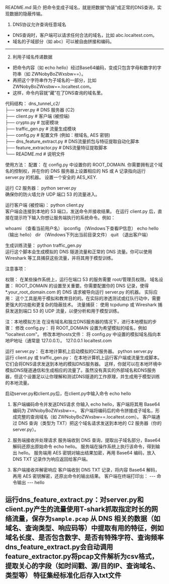 README.md
简介
把命令变成子域名，就是把数据“伪装”成正常的DNS查询，实现数据的隐蔽传输。
1. DNS协议允许查询任意域名
- DNS查询时，客户端可以请求任何合法的域名，比如 abc.localtest.com。
- 域名的子域部分（如 abc）可以被自由拼接和编码。

---
2. 利用子域名传递数据
- 把命令内容（如 echo hello）经过Base64编码，变成只包含字母和数字的字符串（如 ZWNobyBoZWxsbw==）。
- 再把这个字符串作为子域名的一部分，比如 ZWNobyBoZWxsbw==.localtest.com。
- 这样，命令内容就“藏”在了DNS查询的域名里。

代码结构：
dns_tunnel_c2/  
├── server.py              # DNS 服务器 (C2)  
├── client.py              # 客户端 (被控端)  
├── crypto.py              # 加密模块  
├── traffic_gen.py         # 流量生成模块  
├── config.py              # 配置文件 (例如：根域名, AES 密钥)  
├── dns_feature_extract.py # DNS流量抓包与特征提取自动化脚本  
├── feature_extractor.py   # DNS流量特征提取脚本  
└── README.md              # 说明文件  

使用方法：
配置：
在 config.py 中设置你的 ROOT_DOMAIN. 你需要拥有这个域名的控制权，并在你的 DNS 服务器上设置相应的 NS 或 A 记录指向运行 server.py 的机器。
设置一个安全的 AES_KEY.

运行 C2 服务器：
python server.py  
确保你的防火墙允许 UDP 端口 53 的流量进入。

运行客户端 (被控端)：
python client.py  
客户端会连接到本地的 53 端口，发送命令并接收结果。
在运行 client.py 后，直接在提示符下输入你想让服务端执行的系统命令。例如：

whoami （查看当前用户名）
ipconfig （Windows下查看IP信息）
echo hello （输出 hello）
dir （Windows下列出当前目录文件）
quit （退出客户端）

生成训练流量：
python traffic_gen.py  
运行这个脚本会生成模拟的 DNS 隧道流量和正常的 DNS 流量。你可以使用 Wireshark 等工具捕获这些流量，并将其用于模型训练。

注意事项：

权限： 在某些操作系统上，运行在端口 53 的服务需要 root/管理员权限。
域名设置： ROOT_DOMAIN 的设置至关重要。你需要配置你的 DNS 记录，使得 *.your_root_domain.com 的 DNS 请求被导向运行 server.py 的机器。
实际应用： 这个工具是用于模拟和教育目的的。在实际的渗透测试或红队行动中，需要更强大的功能和更复杂的隐蔽技术。
流量捕获： 使用 tcpdump 或 Wireshark 捕获发送到端口 53 的 UDP 流量，以便分析和用于模型训练。

注：本地模拟方法
在没有域名和独立DNS服务器的情况下，进行本地模拟的步骤：
修改 config.py： 将 ROOT_DOMAIN 设置为希望模拟的域名，例如 "localtest.com"。
修改本地hosts文件： 将 config.py 中设置的模拟域名指向本地IP地址（通常是 127.0.0.1）。
127.0.0.1    localtest.com  

运行 server.py： 在本地计算机上启动模拟的C2服务器。
python server.py  
运行 client.py 或 traffic_gen.py： 在本地计算机上运行客户端或流量生成脚本。它们会将DNS请求发送到本地的模拟DNS服务器。
这样，你就可以在本地环境中模拟DNS隧道通信和生成相应的流量了。虽然没有真实的外部域名和DNS服务器，但这个设置足以让你理解和测试DNS隧道的工作原理，并生成用于模型训练的本地流量。


启动server.py和client.py后，在client.py中输入命令
echo hello
1. 客户端编码命令并发送DNS请求
你输入 echo hello，客户端将其用 Base64 编码为 ZWNobyBoZWxsbw==。
客户端将编码后的命令拼接成子域名，形成完整的查询域名（如 ZWNobyBoZWxsbw==.localtest.com）。
客户端通过 DNS 查询（类型为 TXT）把这个域名请求发送到本地的 C2 服务器（你的 server.py）。

2. 服务端接收并处理请求
服务端收到 DNS 查询，提取出子域名部分，Base64 解码还原出原始命令 echo hello。
服务端在操作系统上执行该命令，得到输出 hello。
服务端用 AES 密钥对输出结果加密，再用 Base64 编码，放入 DNS TXT 记录作为响应返回给客户端。

3. 客户端接收并解密响应
客户端收到 DNS TXT 记录，将内容 Base64 解码，再用 AES 密钥解密，还原出命令的输出结果。
客户端在终端打印出：
--- 命令输出 ---
hello

运行dns_feature_extract.py：对server.py和client.py产生的流量使用T-shark抓取指定时长的网络流量，保存为`sample.pcap`
从 DNS 相关的数据（如域名、查询类型、响应码等）中提取有用的特征，例如域名长度、是否包含数字、是否有特殊字符、查询频率
dns_feature_extract.py会自动调用feature_extractor.py将pcap文件解析为csv格式，提取关心的字段（如时间戳、源/目的IP、查询域名、类型等）
特征集经标准化后存入txt文件
----------------
